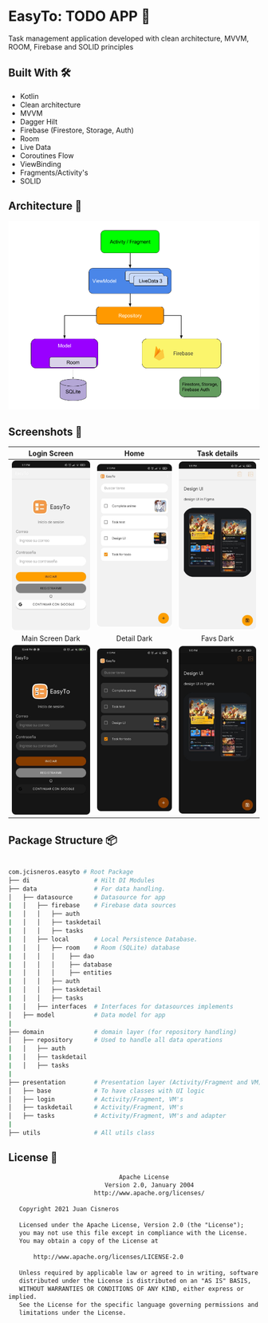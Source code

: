 # EasyTo: TODO APP 📝
 Task management application developed with clean architecture, MVVM, ROOM, Firebase and SOLID principles

## Built With 🛠

- Kotlin
- Clean architecture
- MVVM
- Dagger Hilt
- Firebase (Firestore, Storage, Auth)
- Room
- Live Data
- Coroutines Flow
- ViewBinding
- Fragments/Activity's
- SOLID

## Architecture 📐

![Test Image 4](screenshots/architecture_app.png)

## Screenshots 📱

| Login Screen | Home |  Task details |
|:-:|:-:|:-:|
| ![Fist](screenshots/easyto_login_sc_white.png?raw=true) | ![3](screenshots/easyto_home_sc_white.png?raw=true) | ![3](screenshots/easyto_task_sc_white.png?raw=true) |
| Main Screen Dark | Detail Dark |  Favs Dark |
| ![4](screenshots/easyto_login_sc_black.png?raw=true) | ![5](screenshots/easyto_home_sc_black.png?raw=true) | ![6](screenshots/easyto_task_sc_black.png?raw=true) |

## Package Structure 📦

```bash

com.jcisneros.easyto # Root Package
├── di                  # Hilt DI Modules 
├── data                # For data handling.
│   ├── datasource      # Datasource for app
|   │   ├── firebase    # Firebase data sources
|   │   │   ├── auth    
|   │   │   ├── taskdetail
|   │   │   ├── tasks
|   │   ├── local       # Local Persistence Database.
|   │   │   ├── room    # Room (SQLite) database
|   │   │   │    ├── dao    
|   │   │   │    ├── database    
|   │   │   │    ├── entities
|   │   │   ├── auth    
|   │   │   ├── taskdetail
|   │   │   ├── tasks
|   │   ├── interfaces  # Interfaces for datasources implements
│   ├── model           # Data model for app
|
├── domain              # domain layer (for repository handling)
│   ├── repository      # Used to handle all data operations
|   │   ├── auth    
|   │   ├── taskdetail
|   │   ├── tasks
|
├── presentation        # Presentation layer (Activity/Fragment and VM)
│   ├── base            # To have classes with UI logic
│   ├── login           # Activity/Fragment, VM's
│   ├── taskdetail      # Activity/Fragment, VM's
│   ├── tasks           # Activity/Fragment, VM's and adapter
|
├── utils               # All utils class

```

## License 🔖
```
                               Apache License
                           Version 2.0, January 2004
                        http://www.apache.org/licenses/

   Copyright 2021 Juan Cisneros

   Licensed under the Apache License, Version 2.0 (the "License");
   you may not use this file except in compliance with the License.
   You may obtain a copy of the License at

       http://www.apache.org/licenses/LICENSE-2.0

   Unless required by applicable law or agreed to in writing, software
   distributed under the License is distributed on an "AS IS" BASIS,
   WITHOUT WARRANTIES OR CONDITIONS OF ANY KIND, either express or implied.
   See the License for the specific language governing permissions and
   limitations under the License.

```
